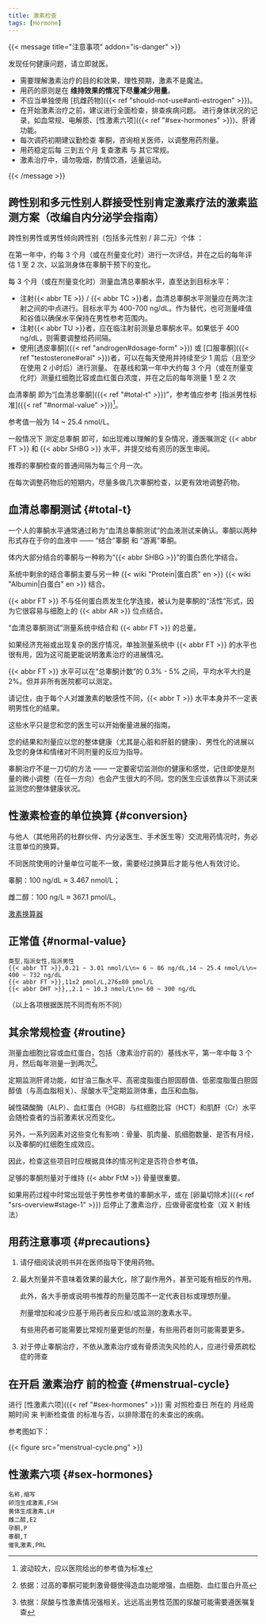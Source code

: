 ```yaml
---
title: 激素检查
tags: [Hormone]
---
```


{{< message title="注意事项" addon="is-danger" >}}

发现任何健康问题，请立即就医。

- 需要理解激素治疗的目的和效果，理性预期，激素不是魔法。
- 用药的原则是在 **维持效果的情况下尽量减少用量**。
- 不应当单独使用 [抗雌药物]({{< ref "should-not-use#anti-estrogen" >}})。
- 在开始激素治疗之前，建议进行全面检查，排查疾病问题。
  进行身体状况的记录，如血常规、电解质、[性激素六项]({{< ref "#sex-hormones" >}})、肝肾功能。
- 每次调药初期建议勤检查 睾酮，咨询相关医师，以调整用药剂量。
- 用药稳定后每 三到五个月 复查激素 与 其它常规。
- 激素治疗中，请勿吸烟，酌情饮酒，适量运动。

{{< /message >}}

## 跨性别和多元性别人群接受性别肯定激素疗法的激素监测方案（改编自内分泌学会指南） ​

跨性别男性或男性倾向跨性别（包括多元性别 / 非二元）个体 ：

在第一年中，约每 3 个月（或在剂量变化时）进行一次评估，并在之后的每年评估 1 至 2 次，以监测身体在睾酮干预下的变化。

每 3 个月（或在剂量变化时）测量血清总睾酮水平，直至达到目标水平：
- 注射{{< abbr TE >}} / {{< abbr TC >}}者，血清总睾酮水平测量应在两次注射之间的中点进行。目标水平为 400-700 ng/dL。作为替代，也可测量峰值和谷值以确保水平保持在男性参考范围内。
- 注射{{< abbr TU >}}者，应在临注射前测量总睾酮水平。如果低于 400 ng/dL，则需要调整给药间隔。
- 使用[透皮睾酮]({{< ref "androgen#dosage-form" >}}) 或 [口服睾酮]({{< ref "testosterone#oral" >}})者，可以在每天使用并持续至少 1 周后（且至少在使用 2 小时后）进行测量。
在基线和第一年中大约每 3 个月（或在剂量变化时）测量红细胞比容或血红蛋白浓度，并在之后的每年测量 1 至 2 次

血清睾酮 即为“[血清总睾酮]({{< ref "#total-t" >}})”，参考值应参考 [指派男性标准]({{< ref "#normal-value" >}})[^1]。

参考值一般为 14 ~ 25.4 nmol/L。

[^1]: 波动较大，应以医院给出的参考值为标准

一般情况下 测定总睾酮 即可，如出现难以理解的复杂情况，遵医嘱测定 {{< abbr FT >}} 和 {{< abbr SHBG >}} 水平，并提交给有资历的医生审阅。

推荐的睾酮检查的普通间隔为每三个月一次。

在每次调整药物后的短期内，尽量多做几次睾酮检查，以更有效地调整药物。

## 血清总睾酮测试 {#total-t}

一个人的睾酮水平通常通过称为“血清总睾酮测试”的血液测试来确认。睾酮以两种形式存在于你的血液中 —— “结合”睾酮 和 “游离”睾酮。

体内大部分结合的睾酮与一种称为“{{< abbr SHBG >}}”的蛋白质化学结合。

系统中剩余的结合睾酮主要与另一种 {{< wiki "Protein|蛋白质" en >}} {{< wiki "Albumin|白蛋白" en >}} 结合。

{{< abbr FT >}} 不与任何蛋白质发生化学连接，被认为是睾酮的“活性”形式，因为它很容易与细胞上的 {{< abbr AR >}} 位点结合。

“血清总睾酮测试”测量系统中结合和 {{< abbr FT >}} 的总量。

如果经济充裕或出现复杂的医疗情况，单独测量系统中 {{< abbr FT >}} 的水平也很有用，因为这可能更能说明激素治疗的进展情况。

{{< abbr FT >}} 水平可以在“总睾酮计数”的 0.3% - 5% 之间，平均水平大约是 2%。但并非所有医院都可以测定。

请记住，由于每个人对雄激素的敏感性不同，{{< abbr T >}} 水平本身并不一定表明男性化的结果。

这些水平只是您和您的医生可以开始衡量进展的指南。

您的结果和剂量应以您的整体健康（尤其是心脏和肝脏的健康）、男性化的进展以及您的身体和情绪对不同剂量的反应为指导。

睾酮治疗不是一刀切的方法 —— 一定要密切监测你的健康和感觉，记住即使是剂量的微小调整（在任一方向）也会产生很大的不同。您的医生应该依靠以下测试来监测您的整体健康状况。

## 性激素检查的单位换算 {#conversion}

与他人（其他用药的社群伙伴、内分泌医生、手术医生等）交流用药情况时，务必注意单位的换算。

不同医院使用的计量单位可能不一致，需要经过换算后才能与他人有效讨论。

睾酮：100 ng/dL ≈ 3.467 nmol/L；

雌二醇：100 ng/L ≈ 367.1 pmol/L。

[激素换算器](https://mtf.wiki/zh-cn/converter/)

## 正常值 {#normal-value}

```csv
类型,指派女性,指派男性
{{< abbr TT >}},0.21 ~ 3.01 nmol/L\n≈ 6 ~ 86 ng/dL,14 ~ 25.4 nmol/L\n≈ 400 ~ 732 ng/dL
{{< abbr FT >}},11±2 pmol/L,276±80 pmol/L
{{< abbr DHT >}},,2.1 ~ 10.3 nmol/L\n≈ 60 ~ 300 ng/dL
```

（以上各项根据医院不同而有所不同）

## 其余常规检查 {#routine}

测量血细胞比容或血红蛋白，包括（激素治疗前的）基线水平，第一年中每 3 个月，然后每年测量一到两次[^2]。

[^2]: 依据：过高的睾酮可能刺激骨髓使得造血功能增强，血细胞、血红蛋白升高

定期监测肝肾功能，如甘油三酯水平、高密度脂蛋白胆固醇值、低密度脂蛋白胆固醇值（与高血脂相关）、尿酸水平[^3]定期监测体重，血压和血脂。

[^3]: 依据：尿酸与性激素情况强相关。远远高出男性范围的尿酸可能需要遵医嘱复查

碱性磷酸酶（ALP）、血红蛋白（HGB）与红细胞比容（HCT）和肌酐（Cr）水平会随检查者的当前激素状况而变化。

另外，一系列因素对这些变化有影响：骨量、肌肉量、肌细胞数量、是否有月经，以及睾酮的红细胞生成效应。

因此，检查这些项目时应根据具体的情况判定是否符合参考值。

足够的睾酮剂量对于维持 {{< abbr FtM >}} 骨量很重要。

如果用药过程中时常出现低于男性参考值的睾酮水平，或在 [卵巢切除术]({{< ref "srs-overview#stage-1" >}}) 后停止了激素治疗，应做骨密度检查（双 X 射线法）

## 用药注意事项 {#precautions}

1. 请仔细阅读说明书并在医师指导下使用药物。

1. 最大剂量并不意味着效果的最大化，除了副作用外，甚至可能有相反的作用。

   此外，各大手册或说明书推荐的剂量范围不一定代表目标或理想剂量。

   剂量增加和减少应基于用药者反应和/或监测的激素水平。

   有些用药者可能需要比常规剂量更低的剂量，有些用药者则可能需要更多。

1. 对于停止睾酮治疗，不依从激素治疗或有骨质流失风险的人，应进行骨质疏松症的筛查

## 在开启 激素治疗 前的检查 {#menstrual-cycle}

进行 [性激素六项]({{< ref "#sex-hormones" >}}) 需 对照检查日 所在的 月经周期时间 来 判断检查值 的标准与否，以排除潜在的未查出的疾病。

参考图如下：

{{< figure src="menstrual-cycle.png" >}}

## 性激素六项 {#sex-hormones}

```csv
名称,缩写
卵泡生成激素,FSH
黄体生成激素,LH
雌二醇,E2
孕酮,P
睾酮,T
催乳激素,PRL
```
